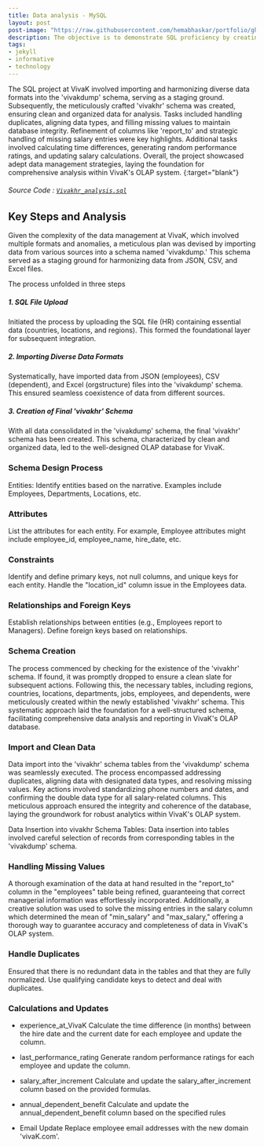 ```yaml
---
title: Data analysis - MySQL
layout: post
post-image: "https://raw.githubusercontent.com/hemabhaskar/portfolio/gh-pages/assets/images/ER_diagram.png"
description: The objective is to demonstrate SQL proficiency by creating an OLAP Database for VivaK, a retail chain in Southlake, Texas, USA. Tasks include analyzing data, designing a MySQL Data Model, schema creation, data import and cleaning, and performing complex calculations. Key objectives involve handling duplicates, formatting data types, treating missing values, and calculating metrics like experience_at_VivaK and last_performance_rating. This project showcases expertise in SQL data modeling, schema creation, data cleaning, and complex calculations for real-world business analytics challenges.
tags:
- jekyll
- informative
- technology
---
```


The SQL project at VivaK involved importing and harmonizing diverse data formats into the 'vivakdump' schema, serving as a staging ground. Subsequently, the meticulously crafted 'vivakhr' schema was created, ensuring clean and organized data for analysis. Tasks included handling duplicates, aligning data types, and filling missing values to maintain database integrity. Refinement of columns like 'report_to' and strategic handling of missing salary entries were key highlights. Additional tasks involved calculating time differences, generating random performance ratings, and updating salary calculations. Overall, the project showcased adept data management strategies, laying the foundation for comprehensive analysis within VivaK's OLAP system.
{:target="blank"}
###### Source Code : [`Vivakhr_analysis.sql`](https://github.com/hemabhaskar/Project/blob/main/Vivakhr_analaysis.sql)

## Key Steps and Analysis

Given the complexity of the data management at VivaK, which involved multiple formats and anomalies, a meticulous plan was devised by importing data from various sources into a schema named 'vivakdump.' This schema served as a staging ground for harmonizing data from JSON, CSV, and Excel files.

The process unfolded in three steps
##### 1. SQL File Upload<br>
 Initiated the process by uploading the SQL file (HR) containing essential data (countries, locations, and regions). This formed the foundational layer for subsequent integration.
##### 2. Importing Diverse Data Formats<br>
Systematically, have imported data from JSON (employees), CSV (dependent), and Excel (orgstructure) files into the 'vivakdump' schema. This ensured seamless coexistence of data from different sources.
##### 3. Creation of Final 'vivakhr' Schema<br>
With all data consolidated in the 'vivakdump' schema, the final 'vivakhr' schema has been created. This schema, characterized by clean and organized data, led to the well-designed OLAP database for VivaK.

### Schema Design Process
Entities:
Identify entities based on the narrative. Examples include Employees, Departments, Locations, etc.

### Attributes
List the attributes for each entity. For example, Employee attributes might include employee_id, employee_name, hire_date, etc.

### Constraints
Identify and define primary keys, not null columns, and unique keys for each entity.
Handle the "location_id" column issue in the Employees data.

### Relationships and Foreign Keys
Establish relationships between entities (e.g., Employees report to Managers).
Define foreign keys based on relationships.

### Schema Creation
The process commenced by checking for the existence of the 'vivakhr' schema. If found, it was promptly dropped to ensure a clean slate for subsequent actions. Following this, the necessary tables, including regions, countries, locations, departments, jobs, employees, and dependents, were meticulously created within the newly established 'vivakhr' schema. This systematic approach laid the foundation for a well-structured schema, facilitating comprehensive data analysis and reporting in VivaK's OLAP database.

### Import and Clean Data
Data import into the 'vivakhr' schema tables from the 'vivakdump' schema was seamlessly executed. The process encompassed addressing duplicates, aligning data with designated data types, and resolving missing values. Key actions involved standardizing phone numbers and dates, and confirming the double data type for all salary-related columns. This meticulous approach ensured the integrity and coherence of the database, laying the groundwork for robust analytics within VivaK's OLAP system.

Data Insertion into vivakhr Schema Tables:
Data insertion into tables involved careful selection of records from corresponding tables in the 'vivakdump' schema.

### Handling Missing Values
A thorough examination of the data at hand resulted in the "report_to" column in the "employees" table being refined, guaranteeing that correct managerial information was effortlessly incorporated. Additionally, a creative solution was used to solve the missing entries in the salary column which determined the mean of "min_salary" and "max_salary," offering a thorough way to guarantee accuracy and completeness of data in VivaK's OLAP system.

### Handle Duplicates
Ensured that there is no redundant data in the tables and that they are fully normalized. Use qualifying candidate keys to detect and deal with duplicates.

### Calculations and Updates

* experience_at_VivaK
Calculate the time difference (in months) between the hire date and the current date for each employee and update the column.

* last_performance_rating
Generate random performance ratings for each employee and update the column.

* salary_after_increment
Calculate and update the salary_after_increment column based on the provided formulas.

* annual_dependent_benefit
Calculate and update the annual_dependent_benefit column based on the specified rules

* Email Update
Replace employee email addresses with the new domain 'vivaK.com'.